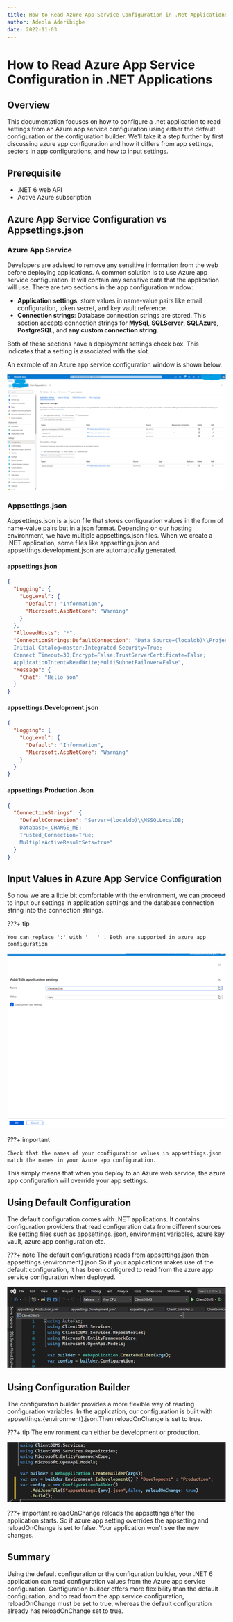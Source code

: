 ```yaml
---
title: How to Read Azure App Service Configuration in .Net Applications
author: Adeola Aderibigbe
date: 2022-11-03
---
```

# **How to Read Azure App Service Configuration in .NET Applications**

## Overview

This documentation focuses on how to configure a .net application to read settings from an Azure app service configuration using either the default configuration or the configuration builder. We'll take it a step further by first discussing azure app configuration and how it differs from app settings, sectors in app configurations, and how to input settings.

## Prerequisite

- .NET 6 web API
- Active Azure subscription

## Azure App Service Configuration vs Appsettings.json

### Azure App Service

Developers are advised to remove any sensitive information from the web before deploying applications. A common solution is to use Azure app service configuration. It will contain any sensitive data that the application will use.
There are two sections in the app configuration window:

- **Application settings**: store values in name-value pairs like email configuration, token secret, and key vault reference.
- **Connection strings**: Database connection strings are stored. This section accepts connection strings for **MySql**, **SQLServer**, **SQLAzure**, **PostgreSQL**, and **any custom connection string**.

Both of these sections have a deployment settings check box. This indicates that a setting is associated with the slot.

An example of an Azure app service configuration window is shown below.

![An image that displays an azure app service configuration](img/App%20configuration.png)

### Appsettings.json

Appsettings.json is a json file that stores configuration values in the form of name-value pairs but in a json format.
Depending on our hosting environment, we have multiple appsettings.json files. When we create a .NET application, some files like appsettings.json and appsettings.development.json are automatically generated.

#### appsettings.json

```json
{
  "Logging": {
    "LogLevel": {
      "Default": "Information",
      "Microsoft.AspNetCore": "Warning"
    }
  },
  "AllowedHosts": "*",
  "ConnectionStrings:DefaultConnection": "Data Source=(localdb)\\ProjectModels;
  Initial Catalog=master;Integrated Security=True;
  Connect Timeout=30;Encrypt=False;TrustServerCertificate=False;
  ApplicationIntent=ReadWrite;MultiSubnetFailover=False",
  "Message": {
    "Chat": "Hello son"
  }
}
```

#### appsettings.Development.json

```json
{
  "Logging": {
    "LogLevel": {
      "Default": "Information",
      "Microsoft.AspNetCore": "Warning"
    }
  }
}
```

#### appsettings.Production.Json

```json
{
  "ConnectionStrings": {
    "DefaultConnection": "Server=(localdb)\\MSSQLLocalDB;
    Database=_CHANGE_ME;
    Trusted_Connection=True;
    MultipleActiveResultSets=true"
  }
}
```


## Input Values in Azure App Service Configuration

So now we are a little bit comfortable with the environment, we can proceed to input our settings in application settings and the database connection string into the connection strings.

???+ tip 

    You can replace ':' with ' __' . Both are supported in azure app configuration


![An image that displays the name: Message:Chat and value: Hello](img/Input%20values.png)

???+ important

    Check that the names of your configuration values in appsettings.json match the names in your Azure app configuration.

This simply means that when you deploy to an Azure web service, the azure app configuration will override your app settings.

## Using Default Configuration

The default configuration comes with .NET applications. It contains configuration providers that read configuration data from different sources like setting files such as appsettings. json, environment variables, azure key vault, azure app configuration etc.

???+ note
    The default configurations reads from appsettings.json then appsettings.{environment}.json.So if your applications makes use of the default configuration, it has been configured to read from the azure app service configuration when deployed.

![An image that displays how to use default configuration.](img/configuration.png)

## Using Configuration Builder

The configuration builder provides a more flexible way of reading configuration variables. In the application, our configuration is built with appsettings.{environment}.json.Then reloadOnChange is set to true.

???+ tip
    The environment can either be development or production.

![An image that displays how to use configuration builder and reloadOnChange.](img/Configuration%20builder.png)

???+ important
    reloadOnChange reloads the appsettings after the application starts. So if azure app setting overrides the appsetting and reloadOnChange is set to false. Your application won't see the new changes.

## Summary

Using the default configuration or the configuration builder, your .NET 6 application can read configuration values from the Azure app service configuration. Configuration builder offers more flexibility than the default configuration, and to read from the app service configuration, reloadOnChange must be set to true, whereas the default configuration already has reloadOnChange set to true.